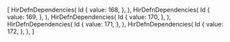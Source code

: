 [
    HirDefnDependencies(
        Id {
            value: 168,
        },
    ),
    HirDefnDependencies(
        Id {
            value: 169,
        },
    ),
    HirDefnDependencies(
        Id {
            value: 170,
        },
    ),
    HirDefnDependencies(
        Id {
            value: 171,
        },
    ),
    HirDefnDependencies(
        Id {
            value: 172,
        },
    ),
]